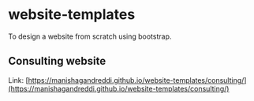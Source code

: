 # website-templates
To design a website from scratch using bootstrap.

## Consulting website
Link: [https://manishagandreddi.github.io/website-templates/consulting/](https://manishagandreddi.github.io/website-templates/consulting/)
